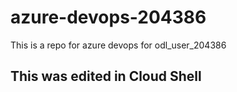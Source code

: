 # azure-devops-204386
This is a repo for azure devops for odl_user_204386

## This was edited in Cloud Shell